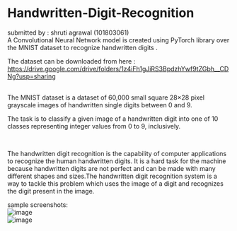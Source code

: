 # Handwritten-Digit-Recognition
submitted by : shruti agrawal (101803061)<br/>
A Convolutional Neural Network model is created using PyTorch library over the MNIST dataset to recognize handwritten digits . <br />

The dataset can be downloaded from here : <br />
https://drive.google.com/drive/folders/1z4iFh1gJiRS3BpdzhYwf9tZGbh__CDNg?usp=sharing <br />
<br />

The MNIST dataset is a dataset of 60,000 small square 28×28 pixel grayscale images of handwritten single digits between 0 and 9.

The task is to classify a given image of a handwritten digit into one of 10 classes representing integer values from 0 to 9, inclusively.

<br />

The handwritten digit recognition is the capability of computer applications to recognize the human handwritten digits. It is a hard task for the machine because handwritten digits are not perfect and can be made with many different shapes and sizes.The handwritten digit recognition system is a way to tackle this problem which uses the image of a digit and recognizes the digit present in the image.

<be/> sample screenshots:<br/>
![image](https://user-images.githubusercontent.com/68751708/137632028-217934c7-346f-4bd7-9335-b6a15997d670.png)<br/>
![image](https://user-images.githubusercontent.com/68751708/137632041-f987cecb-9d47-4b7b-9015-0d17b718f775.png)
